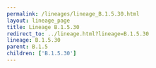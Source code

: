```yaml
---
permalink: /lineages/lineage_B.1.5.30.html
layout: lineage_page
title: Lineage B.1.5.30
redirect_to: ../lineage.html?lineage=B.1.5.30
lineage: B.1.5.30
parent: B.1.5
children: ['B.1.5.30']
---
```

